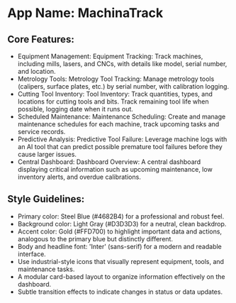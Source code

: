 # **App Name**: MachinaTrack

## Core Features:

- Equipment Management: Equipment Tracking: Track machines, including mills, lasers, and CNCs, with details like model, serial number, and location.
- Metrology Tools: Metrology Tool Tracking: Manage metrology tools (calipers, surface plates, etc.) by serial number, with calibration logging.
- Cutting Tool Inventory: Tool Inventory: Track quantities, types, and locations for cutting tools and bits. Track remaining tool life when possible, logging date when it runs out.
- Scheduled Maintenance: Maintenance Scheduling: Create and manage maintenance schedules for each machine, track upcoming tasks and service records.
- Predictive Analysis: Predictive Tool Failure: Leverage machine logs with an AI tool that can predict possible premature tool failures before they cause larger issues.
- Central Dashboard: Dashboard Overview: A central dashboard displaying critical information such as upcoming maintenance, low inventory alerts, and overdue calibrations.

## Style Guidelines:

- Primary color: Steel Blue (#4682B4) for a professional and robust feel.
- Background color: Light Gray (#D3D3D3) for a neutral, clean backdrop.
- Accent color: Gold (#FFD700) to highlight important data and actions, analogous to the primary blue but distinctly different.
- Body and headline font: 'Inter' (sans-serif) for a modern and readable interface.
- Use industrial-style icons that visually represent equipment, tools, and maintenance tasks.
- A modular card-based layout to organize information effectively on the dashboard.
- Subtle transition effects to indicate changes in status or data updates.
